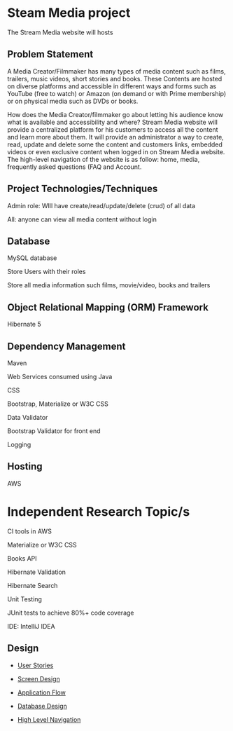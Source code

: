 # Steam Media project
The Stream Media website will hosts
## Problem Statement
A Media Creator/Filmmaker has many types of media content such as films,
trailers, music videos, short stories and books.
These Contents are hosted on diverse platforms and accessible in
different ways and forms such as YouTube (free to watch) or Amazon (on demand
or with Prime membership) or on physical media such as DVDs or books.



How does the Media Creator/filmmaker go about letting his audience
know what is available and accessibility and where? Stream Media website
will provide a centralized platform for his customers to access
all the content and learn more about them. It will provide an administrator
a way to create, read, update and delete some the content and customers
links, embedded videos or even exclusive content when logged in on
Stream Media website. The high-level navigation of the website is as follow:
home, media, frequently asked questions (FAQ and Account.

## Project Technologies/Techniques
Admin role: WIll have create/read/update/delete (crud) of all data

All: anyone can view all media content without login
##  Database
MySQL database

Store Users with their roles

Store all media information such films, movie/video, books and trailers
## Object Relational Mapping (ORM)  Framework
Hibernate 5
## Dependency Management
Maven

Web Services consumed using Java

CSS

Bootstrap, Materialize or W3C CSS

Data Validator

Bootstrap Validator for front end

Logging

## Hosting
AWS
# Independent Research Topic/s
CI tools in AWS

Materialize or W3C CSS

Books API

Hibernate Validation

Hibernate Search

Unit Testing

JUnit tests to achieve 80%+ code coverage

IDE: IntelliJ IDEA
## Design
* [User Stories](projectDesigns/userStories.md)
* [Screen Design](projectDesigns/Screens.md)
* [Application Flow](projectDesigns/applicationFlow.md)

* [Database Design](projectDesigns/databaseDimagesiagram.png)
* [High  Level Navigation](projectDesigns/image.png)